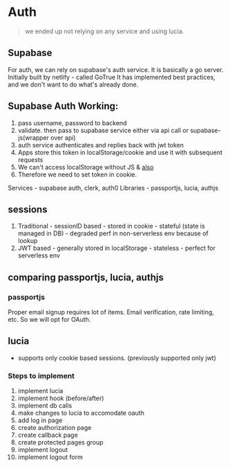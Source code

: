 # Auth

> we ended up not relying on any service and using lucia.

## Supabase

For auth, we can rely on supabase's auth service.
It is basically a go server. Initially built by netlify - called GoTrue
It has implemented best practices, and we don't want to do what's already done.

## Supabase Auth Working:

1. pass username, password to backend
2. validate. then pass to supabase service either via api call or supabase-js(wrapper over api)
3. auth service authenticates and replies back with jwt token
4. Apps store this token in localStorage/cookie and use it with subsequent requests
5. We can't access localStorage without JS & [also](https://www.rdegges.com/2018/please-stop-using-local-storage/)
6. Therefore we need to set token in cookie.

Services - supabase auth, clerk, auth0
Libraries - passportjs, lucia, authjs

## sessions

1. Traditional - sessionID based - stored in cookie - stateful (state is managed in DB) - degraded perf in non-serverless env because of lookup
2. JWT based - generally stored in localStorage - stateless - perfect for serverless env

## comparing passportjs, lucia, authjs

### passportjs

Proper email signup requires lot of items. Email verification, rate limiting, etc. So we will opt for OAuth.

## lucia

- supports only cookie based sessions. (previously supported only jwt)

### Steps to implement

1. implement lucia
2. implement hook (before/after)
3. implement db calls
4. make changes to lucia to accomodate oauth
5. add log in page
6. create authorization page
7. create callback page
8. create protected pages group
9. implement logout
10. implement logout form
